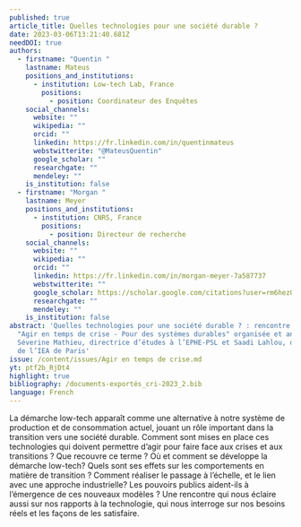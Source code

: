 ```yaml
---
published: true
article_title: Quelles technologies pour une société durable ?
date: 2023-03-06T13:21:40.681Z
needDOI: true
authors:
  - firstname: "Quentin "
    lastname: Mateus
    positions_and_institutions:
      - institution: Low-tech Lab, France
        positions:
          - position: Coordinateur des Enquêtes
    social_channels:
      website: ""
      wikipedia: ""
      orcid: ""
      linkedin: https://fr.linkedin.com/in/quentinmateus
      webstwitterite: "@MateusQuentin"
      google_scholar: ""
      researchgate: ""
      mendeley: ""
    is_institution: false
  - firstname: "Morgan "
    lastname: Meyer
    positions_and_institutions:
      - institution: CNRS, France
        positions:
          - position: Directeur de recherche
    social_channels:
      website: ""
      wikipedia: ""
      orcid: ""
      linkedin: https://fr.linkedin.com/in/morgan-meyer-7a587737
      webstwitterite: ""
      google_scholar: https://scholar.google.com/citations?user=rm6hezQAAAAJ&hl=en
      researchgate: ""
      mendeley: ""
    is_institution: false
abstract: 'Quelles technologies pour une société durable ? : rencontre du cycle
  "Agir en temps de crise - Pour des systèmes durables" organisée et animée par
  Séverine Mathieu, directrice d’études à l’EPHE-PSL et Saadi Lahlou, directeur
  de l’IEA de Paris'
issue: /content/issues/Agir en temps de crise.md
yt: ptf2b_RjDt4
highlight: true
bibliography: /documents-exportés_cri-2023_2.bib
language: French
---
```

La démarche low-tech apparaît comme une alternative à notre système de production et de consommation actuel, jouant un rôle important dans la transition vers une société durable. Comment sont mises en place ces technologies qui doivent permettre d’agir pour faire face aux crises et aux transitions ? Que recouvre ce terme ? Où et comment se développe la démarche low-tech? Quels sont ses effets sur les comportements en matière de transition ? Comment réaliser le passage à l’échelle, et le lien avec une approche industrielle? Les pouvoirs publics aident-ils à l’émergence de ces nouveaux modèles ? 
Une rencontre qui nous éclaire aussi sur nos rapports à la technologie, qui nous interroge sur nos besoins réels et les façons de les satisfaire.



<Youtube yt="ptf2b_RjDt4" caption ="Quelles technologies pour une société durable"></Youtube>